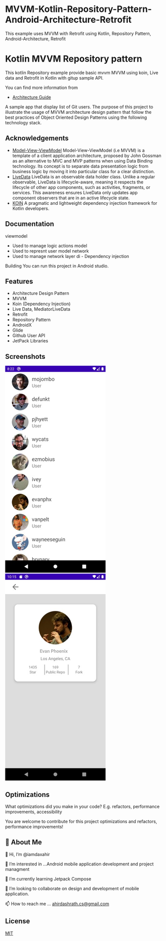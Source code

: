 # MVVM-Kotlin-Repository-Pattern-Android-Architecture-Retrofit
This example uses MVVM with Retrofit using Kotlin, Repository Pattern, Android-Architecture, Retrofit
# Kotlin MVVM Repository pattern

This kotlin Repository example provide basic mvvm MVVM using koin, Live data and Retrofit in Kotlin with gitup sample API.

You can find more information from 
- [Architecture Guide](https://developer.android.com/jetpack/guide)

A sample app that display list of Git users. The purpose of this project to illustrate the usage of MVVM architecture design pattern that follow the best practices of Object Oriented Design Patterns using the following technology stack.
## Acknowledgements

 - [Model-View-ViewModel](https://en.wikipedia.org/wiki/Model%E2%80%93view%E2%80%93viewmodel) Model-View-ViewModel (i.e MVVM) is a template of a client application architecture, proposed by John Gossman as an alternative to MVC and MVP patterns when using Data Binding technology. Its concept is to separate data presentation logic from business logic by moving it into particular class for a clear distinction.
 - [LiveData](https://developer.android.com/topic/libraries/architecture/livedata) LiveData is an observable data holder class. Unlike a regular observable, LiveData is lifecycle-aware, meaning it respects the lifecycle of other app components, such as activities, fragments, or services. This awareness ensures LiveData only updates app component observers that are in an active lifecycle state.
 - [KOIN](https://insert-koin.io/docs/reference/introduction/) A pragmatic and lightweight dependency injection framework for Kotlin developers.


## Documentation


viewmodel 
- Used to manage logic actions
model 
- Used to represnt user model
network 
- Used to manage network layer
di - Dependency injection

Building
You can run this project in Android studio.
## Features

- Architecture Design Pattern
- MVVM
- Koin (Dependency Injection)
- Live Data, MediatorLiveData
- Retrofit
- Repository Pattern
- AndroidX
- Glide
- Github User API
- JetPack Libraries


## Screenshots

![User List](https://github.com/iamdaxahir/MVVM-Kotlin-Repository-Pattern-Android-Architecture-Retrofit/blob/master/Screenshot_1644763973.jpg)
![User Detail](https://github.com/iamdaxahir/MVVM-Kotlin-Repository-Pattern-Android-Architecture-Retrofit/blob/master/git_image_2%20(1).jpg)


## Optimizations

What optimizations did you make in your code? E.g. refactors, performance improvements, accessibility

You are welcome to contribute for this project optimizations and refactors, performance improvements!
## 🚀 About Me
👋 Hi, I’m @iamdaxahir

👀 I’m interested in ...Android mobile application development and project managment

🌱 I’m currently learning Jetpack Compose

💞️ I’m looking to collaborate on design and development of mobile application.

📫 How to reach me ... ahirdashrath.cs@gmail.com


## License

[MIT](https://choosealicense.com/licenses/mit/)

